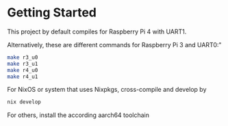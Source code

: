 # Getting Started

This project by default compiles for Raspberry Pi 4 with UART1.

Alternatively, these are different commands for Raspberry Pi 3 and UART0:"

```sh
make r3_u0
make r3_u1
make r4_u0
make r4_u1
```

For NixOS or system that uses Nixpkgs, cross-compile and develop by

```sh
nix develop
```

For others, install the according aarch64 toolchain
